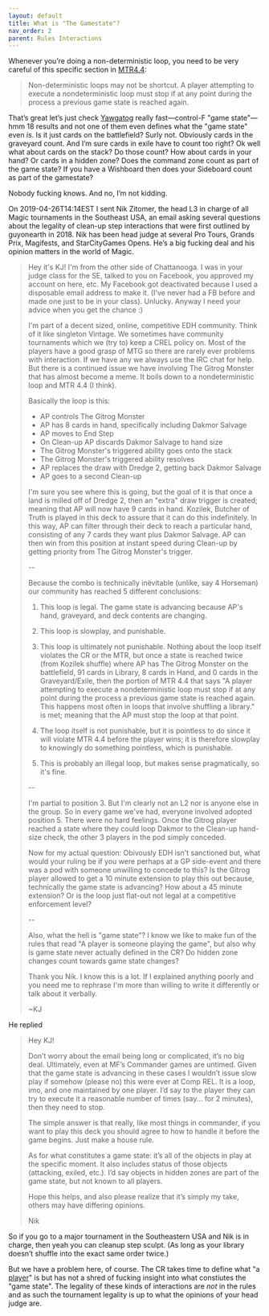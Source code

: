 ```yaml
---
layout: default
title: What is "The Gamestate"?
nav_order: 2
parent: Rules Interactions
---
```


Whenever you’re doing a non-deterministic loop, you need to be very careful of this specific section in [MTR4.4](https://blogs.magicjudges.org/rules/mtr4-4/):
> Non-deterministic loops may not be shortcut. A player attempting to execute a nondeterministic loop must stop if at any point during the process a previous game state is reached again.

That’s great let’s just check [Yawgatog](https://yawgatog.com/resources/magic-rules) really fast—control-F "game state"—hmm 18 results and not one of them even defines what the "game state" even *is*. Is it just cards on the battlefield? Surly not. Obviously cards in the graveyard count. And I’m sure cards in exile have to count too right? Ok well what about cards on the stack? Do those count? How about cards in your hand? Or cards in a hidden zone? Does the command zone count as part of the game state? If you have a Wishboard then does your Sideboard count as part of the gamestate?

Nobody fucking knows. And no, I’m not kidding.

On 2019-04-26T14:14EST I sent Nik Zitomer, the head L3 in charge of all Magic tournaments in the Southeast USA, an email asking several questions about the legality of clean-up step interactions that were first outlined by guyonearth in 2018. Nik has been head judge at several Pro Tours, Grands Prix, Magifests, and StarCityGames Opens. He’s a big fucking deal and his opinion matters in the world of Magic.

> Hey it's KJ! I'm from the other side of Chattanooga. I was in your judge class for the SE, talked to you on Facebook, you approved my account on here, etc. My Facebook got deactivated because I used a disposable email address to make it. (I've never had a FB before and made one just to be in your class). Unlucky. Anyway I need your advice when you get the chance :)
> 
> I'm part of a decent sized, online, competitive EDH community. Think of it like singleton Vintage. We sometimes have community tournaments which we (try to) keep a CREL policy on. Most of the players have a good grasp of MTG so there are rarely ever problems with interaction. If we have any we always use the IRC chat for help. But there is a continued issue we have involving The Gitrog Monster that has almost become a meme. It boils down to a nondeterministic loop and MTR 4.4 (I think).
> 
> Basically the loop is this:
> - AP controls The Gitrog Monster
> - AP has 8 cards in hand, specifically including Dakmor Salvage
> - AP moves to End Step
> - On Clean-up AP discards Dakmor Salvage to hand size
> - The Gitrog Monster's triggered ability goes onto the stack
> - The Gitrog Monster's triggered ability resolves
> - AP replaces the draw with Dredge 2, getting back Dakmor Salvage
> - AP goes to a second Clean-up
> 
> I'm sure you see where this is going, but the goal of it is that once a land is milled off of Dredge 2, then an "extra" draw trigger is created; meaning that AP will now have 9 cards in hand. Kozilek, Butcher of Truth is played in this deck to assure that it can do this indefinitely. In this way, AP can filter through their deck to reach a particular hand, consisting of any 7 cards they want plus Dakmor Salvage. AP can then win from this position at instant speed during Clean-up by getting priority from The Gitrog Monster's trigger.
> 
> --
> 
> Because the combo is technically inëvitable (unlike, say 4 Horseman) our community has reached 5 different conclusions:
> 
> 1) This loop is legal. The game state is advancing because AP's hand, graveyard, and deck contents are changing.
> 
> 2) This loop is slowplay, and punishable.
> 
> 3) This loop is ultimately not punishable. Nothing about the loop itself violates the CR or the MTR, but once a state is reached twice (from Kozilek shuffle) where AP has The Gitrog Monster on the battlefield, 91 cards in Library, 8 cards in Hand, and 0 cards in the Graveyard/Exile, then the portion of MTR 4.4 that says "A player attempting to execute a nondeterministic loop must stop if at any point during the process a previous game state  is reached again. This happens most often in loops that involve shuffling a library." is met; meaning that the AP must stop the loop at that point.
> 
> 4) The loop itself is not punishable, but it is pointless to do since it will violate MTR 4.4 before the player wins; it is therefore slowplay to knowingly do something pointless, which is punishable.
> 
> 5) This is probably an illegal loop, but makes sense pragmatically, so it's fine.
> 
> --
> 
> I'm partial to position 3. But I'm clearly not an L2 nor is anyone else in the group. So in every game we've had, everyone involved adopted position 5. There were no hard feelings. Once the Gitrog player reached a state where they could loop Dakmor to the Clean-up hand-size check, the other 3 players in the pod simply conceded.
> 
> Now for my actual question: Obivously EDH isn't sanctioned but, what would your ruling be if you were perhaps at a GP side-event and there was a pod with someone unwilling to concede to this? Is the Gitrog player allowed to get a 10 minute extension to play this out because, technically the game state is advancing? How about a 45 minute extension? Or is the loop just flat-out not legal at a competitive enforcement level?
> 
> --
> 
> Also, what the hell is "game state"? I know we like to make fun of the rules that read "A player is someone playing the game", but also why is game state never actually defined in the CR? Do hidden zone changes count towards game state changes?
> 
> Thank you Nik. I know this is a lot. If I explained anything poorly and you need me to rephrase I'm more than willing to write it differently or talk about it verbally.
> 
> ~KJ

He replied

> Hey KJ!
> 
> Don’t worry about the email being long or complicated, it’s no big deal. Ultimately, even at MF’s Commander games are untimed. Given that the game state is advancing in these cases I wouldn’t issue slow play if somehow (please no) this were ever at Comp REL. It is a loop, imo, and one maintained by one player. I’d say to the player they can try to execute it a reasonable number of times (say... for 2 minutes), then they need to stop.
> 
> The simple answer is that really, like most things in commander, if you want to play this deck you should agree to how to handle it before the game begins. Just make a house rule.
> 
> As for what constitutes a game state: it’s all of the objects in play at the specific moment. It also includes status of those objects (attacking, exiled, etc.). I’d say objects in hidden zones are part of the game state, but not known to all players.
> 
> Hope this helps, and also please realize that it’s simply my take, others may have differing opinions.
> 
> Nik

So if you go to a major tournament in the Southeastern USA and Nik is in charge, then yeah you can cleanup step sculpt. (As long as your library doesn’t shuffle into the exact same order twice.)

But we have a problem here, of course. The CR takes time to define what "a [player](https://yawgatog.com/resources/magic-rules/#R102)" is but has not a shred of fucking insight into what constiutes the "game state". The legality of these kinds of interactions are *not* in the rules and as such the tournament legality is up to what the opinions of your head judge are.
